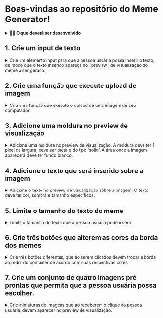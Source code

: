 # Boas-vindas ao repositório do Meme Generator!

<details>
  <summary><strong>👨‍💻 O que deverá ser desenvolvido</strong></summary><br />

  Você irá desenvolver uma aplicação usando HTML, CSS e JAVASCRIPT onde seja possível fazer upload de imagens para criar memes.

  Veja o exemplo a seguir de como o projeto pode se parecer depois de pronto. Lembre-se que você pode e deve ir além para deixar o projeto com a sua cara e impressionar à todos!
</details>

## 1. Crie um input de texto

<details>
  <summary>Crie um elemento input para que a pessoa usuária possa inserir o texto, de modo que o texto inserido apareça no _preview_ de visualização do meme a ser gerado.</summary><br/>
</details>

## 2. Crie uma função que execute upload de imagem

<details>
  <summary>Cria uma função que execute o upload de uma imagem de seu computador.</summary><br/>
</details>

## 3. Adicione uma moldura no preview de visualização

<details>
  <summary>Adicione uma moldura no preview de visualização. A moldura deve ter 1 pixel de largura, deve ser preta e do tipo 'solid'. A área onde a imagem aparecerá deve ter fundo branco.</summary><br/>
</details>

## 4. Adicione o texto que será inserido sobre a imagem

<details>
  <summary>Adicione o texto no preview de visualização sobre a imagem. O texto deve ter cor, sombra e tamanho específicos.</summary><br/>
</details>

## 5. Limite o tamanho do texto do meme

<details>
  <summary>Limite o tamanho do texto que a pessoa usuária pode inserir</summary><br/>
</details>

## 6. Crie três botões que alterem as cores da borda dos memes

<details>
  <summary>Crie três botões diferentes, que ao serem clicados devem trocar a borda ao redor do container de acordo com suas respectivas cores</summary><br/>
</details>

## 7. Crie um conjunto de quatro imagens pré prontas que permita que a pessoa usuária possa escolher.

<details>
  <summary>Crie miniaturas de imagens que ao receberem o clique da pessoa usuária, devam aparecer no preview de visualização.</summary><br/>
</details>
